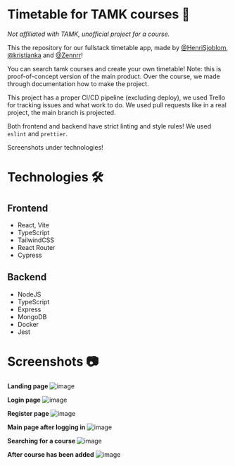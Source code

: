 # Timetable for TAMK courses 📅

_Not affiliated with TAMK, unofficial project for a course._

This the repository for our fullstack timetable app, made by [@HenriSjoblom](https://github.com/HenriSjoblom), [@kristianka](https://github.com/kristianka) and [@Zennrr](https://github.com/Zennrr)!

You can search tamk courses and create your own timetable!
Note: this is proof-of-concept version of the main product. Over the course, we made through documentation how to make the project. 

This project has a proper CI/CD pipeline (excluding deploy), we used Trello for tracking issues and what work to do. We used pull requests like in a real project, the main branch is projected.

Both frontend and backend have strict linting and style rules! We used `eslint` and `prettier`.

Screenshots under technologies!

# Technologies 🛠️

## Frontend

- React, Vite
- TypeScript
- TailwindCSS
- React Router
- Cypress

## Backend

- NodeJS
- TypeScript
- Express
- MongoDB
- Docker
- Jest

# Screenshots 📷

**Landing page**
![image](https://github.com/kristianka/tamk-timetable/assets/49764796/11839041-b1c1-4e29-9cc1-63879206ca25)

**Login page**
![image](https://github.com/kristianka/tamk-timetable/assets/49764796/774dead3-1898-47f3-886e-660b45e12840)

**Register page**
![image](https://github.com/kristianka/tamk-timetable/assets/49764796/87aa8bb9-efee-43c2-b1fa-9a9a106bc193)

**Main page after logging in**
![image](https://github.com/kristianka/tamk-timetable/assets/49764796/8442175d-df73-4264-92ed-aefd84853390)

**Searching for a course**
![image](https://github.com/kristianka/tamk-timetable/assets/49764796/6dc43d7c-6bbd-43ff-bd4d-e96b4db2f5b3)

**After course has been added**
![image](https://github.com/kristianka/tamk-timetable/assets/49764796/a234269f-a8d8-433b-98d1-3b275e6e6ca9)



